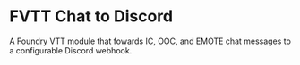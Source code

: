 # FVTT Chat to Discord

A Foundry VTT module that fowards IC, OOC, and EMOTE chat messages to a configurable 
Discord webhook.



